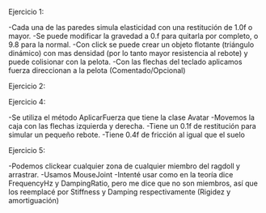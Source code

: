 Ejercicio 1:

-Cada una de las paredes simula elasticidad con una restitución de 1.0f o mayor.
-Se puede modificar la gravedad a 0.f para quitarla por completo, o 9.8 para la normal.
-Con click se puede crear un objeto flotante (triángulo dinámico) con mas densidad (por lo tanto mayor resistencia al rebote) y puede colisionar con la pelota.
-Con las flechas del teclado aplicamos fuerza direccionan a la pelota (Comentado/Opcional)

Ejercicio 2:


Ejercicio 4:

-Se utiliza el método AplicarFuerza que tiene la clase Avatar
-Movemos la caja con las flechas izquierda y derecha.
-Tiene un 0.1f de restitución para simular un pequeño rebote.
-Tiene 0.4f de fricción al igual que el suelo

Ejercicio 5:

-Podemos clickear cualquier zona de cualquier miembro del ragdoll y arrastrar.
-Usamos MouseJoint
-Intenté usar como en la teoría dice FrequencyHz y DampingRatio, pero me dice que no son miembros, así que los reemplacé por Stiffness y Damping respectivamente (Rigidez y amortiguación)
